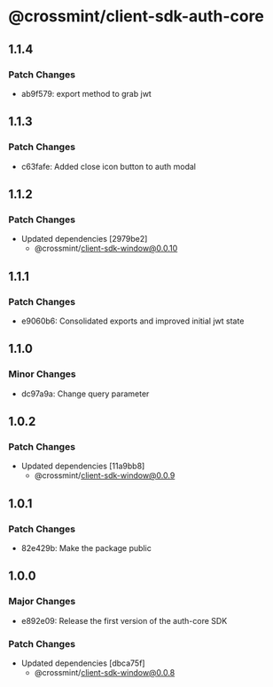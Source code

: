 # @crossmint/client-sdk-auth-core

## 1.1.4

### Patch Changes

-   ab9f579: export method to grab jwt

## 1.1.3

### Patch Changes

-   c63fafe: Added close icon button to auth modal

## 1.1.2

### Patch Changes

-   Updated dependencies [2979be2]
    -   @crossmint/client-sdk-window@0.0.10

## 1.1.1

### Patch Changes

-   e9060b6: Consolidated exports and improved initial jwt state

## 1.1.0

### Minor Changes

-   dc97a9a: Change query parameter

## 1.0.2

### Patch Changes

-   Updated dependencies [11a9bb8]
    -   @crossmint/client-sdk-window@0.0.9

## 1.0.1

### Patch Changes

-   82e429b: Make the package public

## 1.0.0

### Major Changes

-   e892e09: Release the first version of the auth-core SDK

### Patch Changes

-   Updated dependencies [dbca75f]
    -   @crossmint/client-sdk-window@0.0.8
